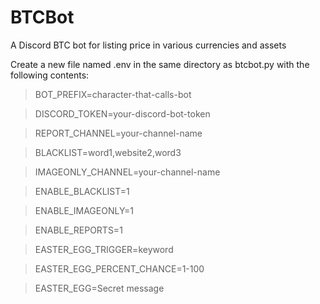 # BTCBot
A Discord BTC bot for listing price in various currencies and assets

Create a new file named .env in the same directory as btcbot.py with the following contents:

>BOT_PREFIX=character-that-calls-bot

>DISCORD_TOKEN=your-discord-bot-token

>REPORT_CHANNEL=your-channel-name

>BLACKLIST=word1,website2,word3

>IMAGEONLY_CHANNEL=your-channel-name

>ENABLE_BLACKLIST=1

>ENABLE_IMAGEONLY=1

>ENABLE_REPORTS=1

>EASTER_EGG_TRIGGER=keyword

>EASTER_EGG_PERCENT_CHANCE=1-100

>EASTER_EGG=Secret message

